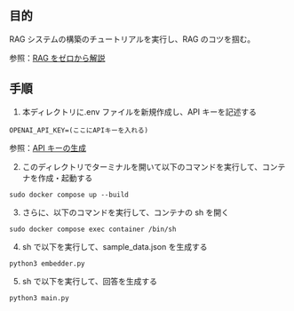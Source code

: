 ## 目的

RAG システムの構築のチュートリアルを実行し、RAG のコツを掴む。

参照：[RAG をゼロから解説](https://qiita.com/yk__/items/d466698be59a16d75a49#rag%E3%81%8C%E6%9C%89%E5%8A%B9%E3%81%AA%E3%82%A2%E3%83%97%E3%83%AA%E3%82%B1%E3%83%BC%E3%82%B7%E3%83%A7%E3%83%B3)

## 手順

1. 本ディレクトリに.env ファイルを新規作成し、API キーを記述する

```
OPENAI_API_KEY=(ここにAPIキーを入れる)
```

参照：[API キーの生成](https://openai.com/ja-JP/api/)

2. このディレクトリでターミナルを開いて以下のコマンドを実行して、コンテナを作成・起動する

```
sudo docker compose up --build
```

3. さらに、以下のコマンドを実行して、コンテナの sh を開く

```
sudo docker compose exec container /bin/sh
```

4. sh で以下を実行して、sample_data.json を生成する

```
python3 embedder.py
```

5. sh で以下を実行して、回答を生成する

```
python3 main.py
```
